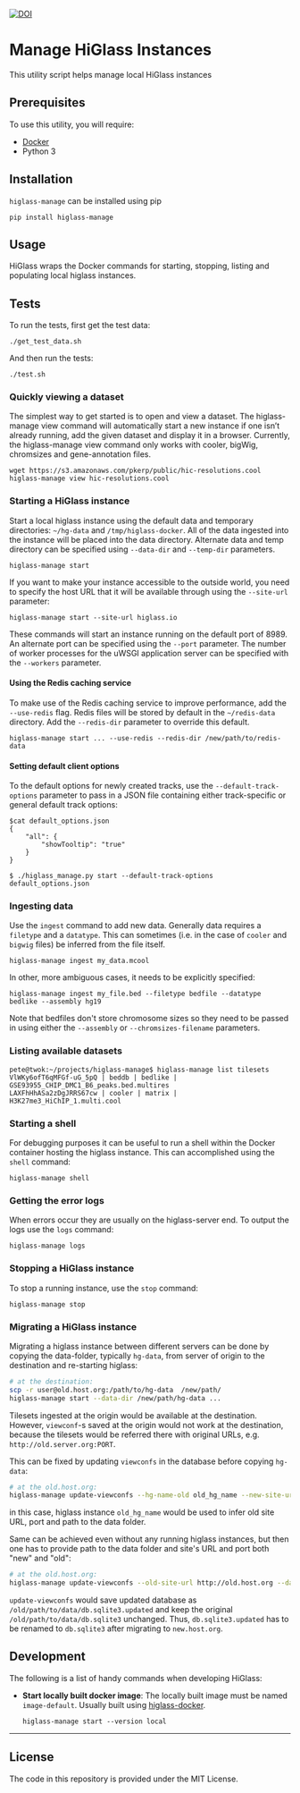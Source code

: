 [![DOI](https://zenodo.org/badge/DOI/10.5281/zenodo.1308949.svg)](https://doi.org/10.5281/zenodo.1308949)

# Manage HiGlass Instances

This utility script helps manage local HiGlass instances

## Prerequisites

To use this utility, you will require:

* [Docker](https://www.docker.com/community-edition)
* Python 3

## Installation

`higlass-manage` can be installed using pip

```
pip install higlass-manage
```

## Usage

HiGlass wraps the Docker commands for starting, stopping, listing and populating local higlass instances.

## Tests

To run the tests, first get the test data:

```
./get_test_data.sh
```

And then run the tests:

```
./test.sh
```

### Quickly viewing a dataset

The simplest way to get started is to open and view a dataset. The higlass-manage view command will automatically start a new instance if one isn’t already running, add the given dataset and display it in a browser. Currently, the higlass-manage view command only works with cooler, bigWig, chromsizes and gene-annotation files.

```
wget https://s3.amazonaws.com/pkerp/public/hic-resolutions.cool
higlass-manage view hic-resolutions.cool
```

### Starting a HiGlass instance

Start a local higlass instance using the default data and temporary directories: `~/hg-data` and `/tmp/higlass-docker`. 
All of the data ingested into the instance will be placed into the data directory. Alternate data and temp directory can be specified using ``--data-dir`` and ``--temp-dir`` parameters.

```
higlass-manage start
```

If you want to make your instance accessible to the outside world, you need to specify the host URL that it will be available through using the `--site-url` parameter:

```
higlass-manage start --site-url higlass.io
```

These commands will start an instance running on the default port of 8989. An alternate port can be specified using the ``--port`` parameter. The number of worker processes for the uWSGI application server can be specified with the ``--workers`` parameter.

#### Using the Redis caching service

To make use of the Redis caching service to improve performance, add the `--use-redis` flag. Redis files will be stored by default in the `~/redis-data` directory. Add the `--redis-dir` parameter to override this default.

```
higlass-manage start ... --use-redis --redis-dir /new/path/to/redis-data
```

#### Setting default client options

To the default options for newly created tracks, use the `--default-track-options` parameter to pass in a JSON file containing either
track-specific or general default track options:

```
$cat default_options.json
{
    "all": {
        "showTooltip": "true"
    }
}

$ ./higlass_manage.py start --default-track-options default_options.json
```

### Ingesting data

Use the `ingest` command to add new data. Generally data requires a ``filetype`` and a ``datatype``.
This can sometimes (i.e. in the case of `cooler` and `bigwig` files) be inferred from the file itself.

```
higlass-manage ingest my_data.mcool
```

In other, more ambiguous cases, it needs to be explicitly specified:

```
higlass-manage ingest my_file.bed --filetype bedfile --datatype bedlike --assembly hg19
```

Note that bedfiles don't store chromosome sizes so they need to be passed in using 
either the `--assembly` or `--chromsizes-filename` parameters.

### Listing available datasets

```
pete@twok:~/projects/higlass-manage$ higlass-manage list tilesets
VlWKy6ofT6qMFGf-uG_5pQ | beddb | bedlike | GSE93955_CHIP_DMC1_B6_peaks.bed.multires
LAXFhHhASa2zDgJRRS67cw | cooler | matrix | H3K27me3_HiChIP_1.multi.cool
```

### Starting a shell

For debugging purposes it can be useful to run a shell within the Docker container hosting the 
higlass instance. This can accomplished using the `shell` command:

```
higlass-manage shell
```

### Getting the error logs

When errors occur they are usually on the higlass-server end. To output the logs use the `logs` command:

```
higlass-manage logs
```

### Stopping a HiGlass instance

To stop a running instance, use the `stop` command:

```
higlass-manage stop
```

### Migrating a HiGlass instance

Migrating a higlass instance between different servers can be done by copying the data-folder, typically `hg-data`, from server of origin to the destination and re-starting higlass:
```bash
# at the destination:
scp -r user@old.host.org:/path/to/hg-data  /new/path/
higlass-manage start --data-dir /new/path/hg-data ...
```
Tilesets ingested at the origin would be available at the destination. However, `viewconf`-s saved at the origin would not work at the destination, because the tilesets would be referred there with original URLs, e.g. `http://old.server.org:PORT`.

This can be fixed by updating `viewconfs` in the database before copying `hg-data`:
```bash
# at the old.host.org:
higlass-manage update-viewconfs --hg-name-old old_hg_name --new-site-url http://new.host.org
```
in this case, higlass instance `old_hg_name` would be used to infer old site URL, port and path to the data folder.

Same can be achieved even without any running higlass instances, but then one has to provide path to the data folder and site's URL and port both "new" and "old":
```bash
# at the old.host.org:
higlass-manage update-viewconfs --old-site-url http://old.host.org --data-dir /old/path/to/data --new-site-url http://new.host.org
```
`update-viewconfs` would save updated database as `/old/path/to/data/db.sqlite3.updated` and keep the original `/old/path/to/data/db.sqlite3` unchanged. Thus, `db.sqlite3.updated` has to be renamed to `db.sqlite3` after migrating to `new.host.org`.


## Development

The following is a list of handy commands when developing HiGlass:

- **Start locally built docker image**:
The locally built image must be named `image-default`. Usually built using [higlass-docker](https://github.com/higlass/higlass-docker/). 
   ```
   higlass-manage start --version local
   ```

---

## License

The code in this repository is provided under the MIT License.
